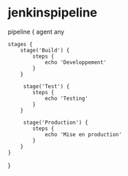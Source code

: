 # jenkinspipeline
pipeline {
    agent any

    stages {
        stage('Build') {
            steps {
                echo 'Developpement'
            }
        }
        
         stage('Test') {
            steps {
                echo 'Testing'
            }
        }
        
         stage('Production') {
            steps {
                echo 'Mise en production'
            }
        }
    }
}
